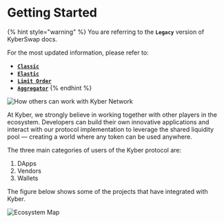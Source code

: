 # Getting Started

{% hint style="warning" %}
You are referring to the **`Legacy`** version of KyberSwap docs.

For the most updated information, please refer to:

* [**`Classic`**](broken-reference)
* [**`Elastic`**](../kyberswap-elastic/)
* [**`Limit Order`**](../../../kyberswap-solutions/limit-order/)
* [**`Aggregator`**](../../../kyberswap-solutions/kyberswap-aggregator/)
{% endhint %}

![How others can work with Kyber Network](https://docs.kyberswap.com/assets/images/kyberusecases-d5cc30f7667a3461316f896491880959.png)

At Kyber, we strongly believe in working together with other players in the ecosystem. Developers can build their own innovative applications and interact with our protocol implementation to leverage the shared liquidity pool — creating a world where any token can be used anywhere.

The three main categories of users of the Kyber protocol are:

1. DApps
2. Vendors
3. Wallets

The figure below shows some of the projects that have integrated with Kyber.

![Ecosystem Map](https://docs.kyberswap.com/assets/images/kyber-ecosystem-48777d701d014145d9a6ccf3dc336150.png)
